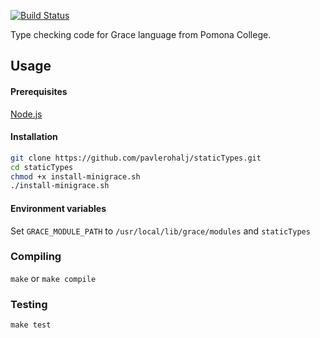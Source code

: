[![Build Status](https://travis-ci.org/pavlerohalj/staticTypes.svg?branch=master)](https://travis-ci.org/pavlerohalj/staticTypes)

Type checking code for Grace language from Pomona College.

## Usage

#### Prerequisites

[Node.js](https://nodejs.org)

#### Installation

```sh
git clone https://github.com/pavlerohalj/staticTypes.git
cd staticTypes
chmod +x install-minigrace.sh
./install-minigrace.sh
```

#### Environment variables

Set `GRACE_MODULE_PATH` to `/usr/local/lib/grace/modules` and `staticTypes`

### Compiling

`make` or `make compile`

### Testing

`make test`
